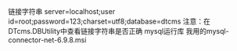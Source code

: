 链接字符串
	server=localhost;user id=root;password=123;charset=utf8;database=dtcms
	注意：在DTcms.DBUtility中查看链接字符串是否正确
mysql运行库 
	我用的mysql-connector-net-6.9.8.msi
